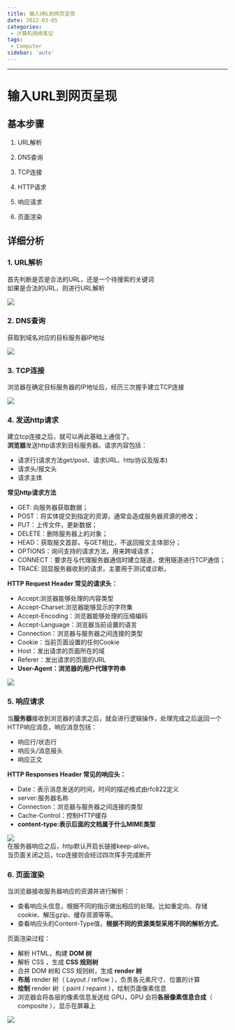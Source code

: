```yaml
---
title: 输入URL到网页呈现
date: 2022-03-05
categories:
 - 计算机网络笔记
tags:
 - Computer
sidebar: 'auto'
---
```

---

# 输入URL到网页呈现

## 基本步骤

1. URL解析

2. DNS查询

3. TCP连接

4. HTTP请求

5. 响应请求

6. 页面渲染

## 详细分析

### 1. URL解析

首先判断是否是合法的URL，还是一个待搜索的关键词  
如果是合法的URL，则进行URL解析   

![](https://raw.githubusercontent.com/yuefei-su/My-DrawingBed/main/notes/27a0c690-bdf4-11eb-ab90-d9ae814b240d.png)  

### 2. DNS查询

获取到域名对应的目标服务器IP地址 

![](https://raw.githubusercontent.com/yuefei-su/My-DrawingBed/main/notes/330fb770-bdf4-11eb-85f6-6fac77c0c9b3.png)  

### 3. TCP连接

浏览器在确定目标服务器的IP地址后，经历三次握手建立TCP连接

![](https://raw.githubusercontent.com/yuefei-su/My-DrawingBed/main/notes/ad750790-bdf4-11eb-85f6-6fac77c0c9b3.png)

### 4. 发送http请求

建立tcp连接之后，就可以再此基础上通信了。  
**浏览器**发送http请求到目标服务器。请求内容包括：
- 请求行(请求方法get/post、请求URL、http协议及版本)
- 请求头/报文头
- 请求主体  

**常见http请求方法**
- GET: 向服务器获取数据；
- POST：将实体提交到指定的资源，通常会造成服务器资源的修改；
- PUT：上传文件，更新数据；
- DELETE：删除服务器上的对象；
- HEAD：获取报文首部，与GET相比，不返回报文主体部分；
- OPTIONS：询问支持的请求方法，用来跨域请求；
- CONNECT：要求在与代理服务器通信时建立隧道，使用隧道进行TCP通信；
- TRACE: 回显服务器收到的请求，主要⽤于测试或诊断。  

**HTTP Request Header 常见的请求头：**
- Accept:浏览器能够处理的内容类型
- Accept-Charset:浏览器能够显示的字符集
- Accept-Encoding：浏览器能够处理的压缩编码
- Accept-Language：浏览器当前设置的语言
- Connection：浏览器与服务器之间连接的类型
- Cookie：当前页面设置的任何Cookie
- Host：发出请求的页面所在的域
- Referer：发出请求的页面的URL
- **User-Agent：浏览器的用户代理字符串**

![](https://raw.githubusercontent.com/yuefei-su/My-DrawingBed/main/notes/bbcb60f0-bdf4-11eb-ab90-d9ae814b240d.png)

### 5. 响应请求
当**服务器**接收到浏览器的请求之后，就会进行逻辑操作，处理完成之后返回一个HTTP响应消息，响应消息包括：
- 响应行/状态行
- 响应头/消息报头
- 响应正文 

**HTTP Responses Header 常见的响应头：**
- Date：表示消息发送的时间，时间的描述格式由rfc822定义
- server:服务器名称
- Connection：浏览器与服务器之间连接的类型
- Cache-Control：控制HTTP缓存
- **content-type:表示后面的文档属于什么MIME类型**

![](https://raw.githubusercontent.com/yuefei-su/My-DrawingBed/main/notes/c5fe0140-bdf4-11eb-ab90-d9ae814b240d.png)  
在服务器响应之后，http默认开启长链接keep-alive。  
当页面关闭之后，tcp连接则会经过四次挥手完成断开

### 6. 页面渲染
当浏览器接收服务器响应的资源并进行解析：  
- 查看响应头信息，根据不同的指示做出相应的处理。比如重定向、存储cookie、解压gzip、缓存资源等等。  
- 查看响应头的Content-Type值，**根据不同的资源类型采用不同的解析方式**。

页面渲染过程：
- 解析 HTML，构建 **DOM 树**
- 解析 CSS ，生成 **CSS 规则树**
- 合并 DOM 树和 CSS 规则树，生成 **render 树**
- **布局** render 树（ Layout / reflow ），负责各元素尺寸、位置的计算
- **绘制** render 树（ paint / repaint ），绘制页面像素信息
- 浏览器会将各层的像素信息发送给 GPU，GPU 会将**各层像素信息合成**（ composite ），显示在屏幕上  


![](https://raw.githubusercontent.com/yuefei-su/My-DrawingBed/main/notes/db7bddd0-bdf4-11eb-85f6-6fac77c0c9b3.png)



